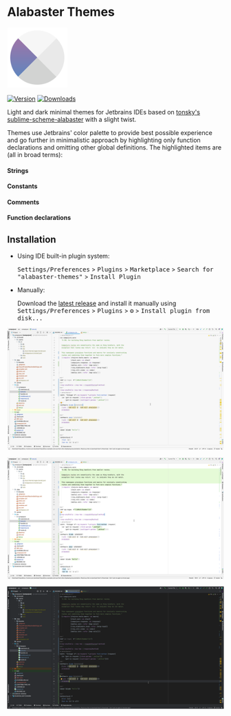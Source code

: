 # Alabaster Themes

<img src="./src/main/resources/META-INF/pluginIcon.svg" width="140">

<!-- ![Build](https://github.com/vlnabatov/alabaster-theme/workflows/Build/badge.svg) -->

[![Version](https://img.shields.io/jetbrains/plugin/v/20748-alabaster-themes.svg)](https://plugins.jetbrains.com/plugin/PLUGIN_ID)
[![Downloads](https://img.shields.io/jetbrains/plugin/d/20748-alabaster-themes.svg)](https://plugins.jetbrains.com/plugin/PLUGIN_ID)

<!-- Plugin description -->

Light and dark minimal themes for Jetbrains IDEs based on [tonsky's sublime-scheme-alabaster](https://github.com/tonsky/sublime-scheme-alabaster) with a slight twist.

Themes use Jetbrains' color palette to provide best possible experience and go further in minimalistic approach by highlighting only function declarations and omitting other global definitions. The highlighted items are (all in broad terms):

#### Strings

#### Constants

#### Comments

#### Function declarations

<!-- Plugin description end -->

## Installation

- [](https://)Using IDE built-in plugin system:

  <kbd>Settings/Preferences</kbd> > <kbd>Plugins</kbd> > <kbd>Marketplace</kbd> > <kbd>Search for "alabaster-themes"</kbd> >
  <kbd>Install Plugin</kbd>
- Manually:

  Download the [latest release](https://github.com/vlnabatov/alabaster-theme/releases) and install it manually using
  <kbd>Settings/Preferences</kbd> > <kbd>Plugins</kbd> > <kbd>⚙️</kbd> > <kbd>Install plugin from disk...</kbd>

![screenshot](screenshot.png)

![screenshot-bg](screenshot-bg.png)

![screenshot-dark](screenshot-dark.png)
